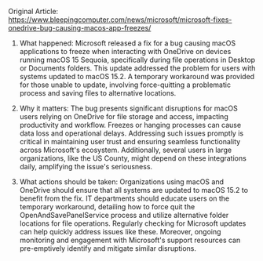Original Article: https://www.bleepingcomputer.com/news/microsoft/microsoft-fixes-onedrive-bug-causing-macos-app-freezes/

1) What happened: Microsoft released a fix for a bug causing macOS applications to freeze when interacting with OneDrive on devices running macOS 15 Sequoia, specifically during file operations in Desktop or Documents folders. This update addressed the problem for users with systems updated to macOS 15.2. A temporary workaround was provided for those unable to update, involving force-quitting a problematic process and saving files to alternative locations.

2) Why it matters: The bug presents significant disruptions for macOS users relying on OneDrive for file storage and access, impacting productivity and workflow. Freezes or hanging processes can cause data loss and operational delays. Addressing such issues promptly is critical in maintaining user trust and ensuring seamless functionality across Microsoft's ecosystem. Additionally, several users in large organizations, like the US County, might depend on these integrations daily, amplifying the issue's seriousness.

3) What actions should be taken: Organizations using macOS and OneDrive should ensure that all systems are updated to macOS 15.2 to benefit from the fix. IT departments should educate users on the temporary workaround, detailing how to force quit the OpenAndSavePanelService process and utilize alternative folder locations for file operations. Regularly checking for Microsoft updates can help quickly address issues like these. Moreover, ongoing monitoring and engagement with Microsoft's support resources can pre-emptively identify and mitigate similar disruptions.